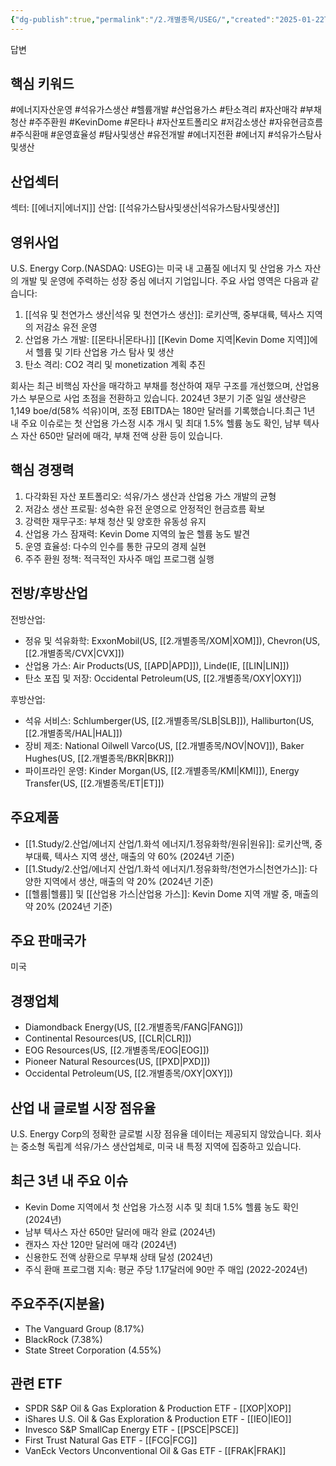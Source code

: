 ```yaml
---
{"dg-publish":true,"permalink":"/2.개별종목/USEG/","created":"2025-01-22T06:54:59.524+09:00","updated":"2025-06-03T20:06:01.911+09:00"}
---
```


답변

## 핵심 키워드

#에너지자산운영 #석유가스생산 #헬륨개발 #산업용가스 #탄소격리 #자산매각 #부채청산 #주주환원 #KevinDome #몬타나 #자산포트폴리오 #저감소생산 #자유현금흐름 #주식환매 #운영효율성 #탐사및생산 #유전개발 #에너지전환 #에너지 #석유가스탐사및생산

## 산업섹터

섹터: [[에너지\|에너지]]
산업: [[석유가스탐사및생산\|석유가스탐사및생산]]

## 영위사업

U.S. Energy Corp.(NASDAQ: USEG)는 미국 내 고품질 에너지 및 산업용 가스 자산의 개발 및 운영에 주력하는 성장 중심 에너지 기업입니다. 주요 사업 영역은 다음과 같습니다:

1. [[석유 및 천연가스 생산\|석유 및 천연가스 생산]]: 로키산맥, 중부대륙, 텍사스 지역의 저감소 유전 운영
2. 산업용 가스 개발: [[몬타나\|몬타나]] [[Kevin Dome 지역\|Kevin Dome 지역]]에서 헬륨 및 기타 산업용 가스 탐사 및 생산
3. 탄소 격리: CO2 격리 및 monetization 계획 추진

회사는 최근 비핵심 자산을 매각하고 부채를 청산하여 재무 구조를 개선했으며, 산업용 가스 부문으로 사업 초점을 전환하고 있습니다. 2024년 3분기 기준 일일 생산량은 1,149 boe/d(58% 석유)이며, 조정 EBITDA는 180만 달러를 기록했습니다.최근 1년 내 주요 이슈로는 첫 산업용 가스정 시추 개시 및 최대 1.5% 헬륨 농도 확인, 남부 텍사스 자산 650만 달러에 매각, 부채 전액 상환 등이 있습니다.

## 핵심 경쟁력

1. 다각화된 자산 포트폴리오: 석유/가스 생산과 산업용 가스 개발의 균형
2. 저감소 생산 프로필: 성숙한 유전 운영으로 안정적인 현금흐름 확보
3. 강력한 재무구조: 부채 청산 및 양호한 유동성 유지
4. 산업용 가스 잠재력: Kevin Dome 지역의 높은 헬륨 농도 발견
5. 운영 효율성: 다수의 인수를 통한 규모의 경제 실현
6. 주주 환원 정책: 적극적인 자사주 매입 프로그램 실행

## 전방/후방산업

전방산업:

- 정유 및 석유화학: ExxonMobil(US, [[2.개별종목/XOM\|XOM]]), Chevron(US, [[2.개별종목/CVX\|CVX]])
- 산업용 가스: Air Products(US, [[APD\|APD]]), Linde(IE, [[LIN\|LIN]])
- 탄소 포집 및 저장: Occidental Petroleum(US, [[2.개별종목/OXY\|OXY]])

후방산업:

- 석유 서비스: Schlumberger(US, [[2.개별종목/SLB\|SLB]]), Halliburton(US, [[2.개별종목/HAL\|HAL]])
- 장비 제조: National Oilwell Varco(US, [[2.개별종목/NOV\|NOV]]), Baker Hughes(US, [[2.개별종목/BKR\|BKR]])
- 파이프라인 운영: Kinder Morgan(US, [[2.개별종목/KMI\|KMI]]), Energy Transfer(US, [[2.개별종목/ET\|ET]])

## 주요제품

- [[1.Study/2.산업/에너지 산업/1.화석 에너지/1.정유화학/원유\|원유]]: 로키산맥, 중부대륙, 텍사스 지역 생산, 매출의 약 60% (2024년 기준)
- [[1.Study/2.산업/에너지 산업/1.화석 에너지/1.정유화학/천연가스\|천연가스]]: 다양한 지역에서 생산, 매출의 약 20% (2024년 기준)
- [[헬륨\|헬륨]] 및 [[산업용 가스\|산업용 가스]]: Kevin Dome 지역 개발 중, 매출의 약 20% (2024년 기준)

## 주요 판매국가

미국

## 경쟁업체

- Diamondback Energy(US, [[2.개별종목/FANG\|FANG]])
- Continental Resources(US, [[CLR\|CLR]])
- EOG Resources(US, [[2.개별종목/EOG\|EOG]])
- Pioneer Natural Resources(US, [[PXD\|PXD]])
- Occidental Petroleum(US, [[2.개별종목/OXY\|OXY]])

## 산업 내 글로벌 시장 점유율

U.S. Energy Corp의 정확한 글로벌 시장 점유율 데이터는 제공되지 않았습니다. 회사는 중소형 독립계 석유/가스 생산업체로, 미국 내 특정 지역에 집중하고 있습니다.

## 최근 3년 내 주요 이슈

- Kevin Dome 지역에서 첫 산업용 가스정 시추 및 최대 1.5% 헬륨 농도 확인 (2024년)
- 남부 텍사스 자산 650만 달러에 매각 완료 (2024년)
- 캔자스 자산 120만 달러에 매각 (2024년)
- 신용한도 전액 상환으로 무부채 상태 달성 (2024년)
- 주식 환매 프로그램 지속: 평균 주당 1.17달러에 90만 주 매입 (2022-2024년)

## 주요주주(지분율)

- The Vanguard Group (8.17%)
- BlackRock (7.38%)
- State Street Corporation (4.55%)

## 관련 ETF

- SPDR S&P Oil & Gas Exploration & Production ETF - [[XOP\|XOP]]
- iShares U.S. Oil & Gas Exploration & Production ETF - [[IEO\|IEO]]
- Invesco S&P SmallCap Energy ETF - [[PSCE\|PSCE]]
- First Trust Natural Gas ETF - [[FCG\|FCG]]
- VanEck Vectors Unconventional Oil & Gas ETF - [[FRAK\|FRAK]]